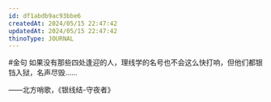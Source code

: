 ```yaml
---
id: df1abdb9ac93bbe6
createdAt: 2024/05/15 22:47:42
updatedAt: 2024/05/15 22:47:42
thinoType: JOURNAL
---
```

#金句 如果没有那些四处逢迎的人，理线学的名号也不会这么快打响，但他们都银铛入狱，名声尽毁……

——北方哨歌，《银线结-守夜者》